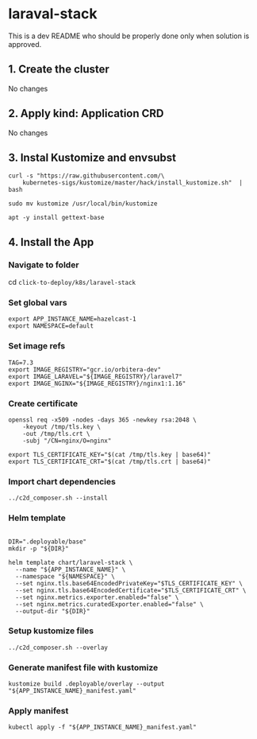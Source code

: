 # laraval-stack

This is a dev README who should be properly done only when solution is approved.

## 1. Create the cluster

No changes

## 2. Apply kind: Application CRD

No changes

## 3. Instal Kustomize and envsubst

```shell
curl -s "https://raw.githubusercontent.com/\
    kubernetes-sigs/kustomize/master/hack/install_kustomize.sh"  | bash

sudo mv kustomize /usr/local/bin/kustomize

apt -y install gettext-base
```

## 4. Install the App

### Navigate to folder
cd `click-to-deploy/k8s/laravel-stack`


### Set global vars
```shell
export APP_INSTANCE_NAME=hazelcast-1
export NAMESPACE=default
```

### Set image refs

```shell
TAG=7.3
export IMAGE_REGISTRY="gcr.io/orbitera-dev"
export IMAGE_LARAVEL="${IMAGE_REGISTRY}/laravel7"
export IMAGE_NGINX="${IMAGE_REGISTRY}/nginx1:1.16"
```

### Create certificate

```shell
openssl req -x509 -nodes -days 365 -newkey rsa:2048 \
    -keyout /tmp/tls.key \
    -out /tmp/tls.crt \
    -subj "/CN=nginx/O=nginx"

export TLS_CERTIFICATE_KEY="$(cat /tmp/tls.key | base64)"
export TLS_CERTIFICATE_CRT="$(cat /tmp/tls.crt | base64)"
```

### Import chart dependencies

```shell
../c2d_composer.sh --install
```

### Helm template

```shell

DIR=".deployable/base"
mkdir -p "${DIR}"

helm template chart/laravel-stack \
  --name "${APP_INSTANCE_NAME}" \
  --namespace "${NAMESPACE}" \
  --set nginx.tls.base64EncodedPrivateKey="$TLS_CERTIFICATE_KEY" \
  --set nginx.tls.base64EncodedCertificate="$TLS_CERTIFICATE_CRT" \
  --set nginx.metrics.exporter.enabled="false" \
  --set nginx.metrics.curatedExporter.enabled="false" \
  --output-dir "${DIR}"
```

### Setup kustomize files

```shell
../c2d_composer.sh --overlay
```

### Generate manifest file with kustomize

```shell
kustomize build .deployable/overlay --output "${APP_INSTANCE_NAME}_manifest.yaml"
```

### Apply manifest

```shell
kubectl apply -f "${APP_INSTANCE_NAME}_manifest.yaml"
```
